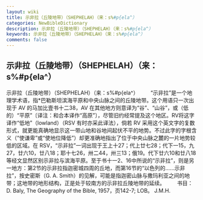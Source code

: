 ```yaml
---
layout: wiki
title: 示非拉（丘陵地带）（SHEPHELAH）（来：s%#p{ela^）
categories: NewBibleDictionary
description: 示非拉（丘陵地带）（SHEPHELAH）（来：s%#p{ela^）
keywords: 示非拉（丘陵地带）（SHEPHELAH）（来：s%#p{ela^）
comments: false
---
```


## 示非拉（丘陵地带）（SHEPHELAH）（来：s%#p{ela^）



示非拉（丘陵地带）（SHEPHELAH）（来：s%#p{ela^）
　　“示非拉”是一个地理学术语，指*巴勒斯坦滨海平原和中央山脉之间的丘陵地带。这个用语只一次出现于 AV 的马加比壹书十二38，AV 在其他地方则意译为“谷”、“山谷”，或（低的）“平原”〔译注：和合本译作“高原”〕，尽管旧约经常提及这个地区。RV将这字译作“低地”（lowland）（RSV 有时亦采此译法），倘若 RV 采用这个英文字的复数形式，就更能真确地显示这一带山地和谷地间起伏不平的地势。不过此字的字根含义（“使谦卑”或“使地位降低”）却更准确地指出了位于中央山脉之麓的一片地势较低的区域。在 RSV，“示非拉”一词出现于王上十27；代上廿七28；代下一15，九27，廿六10，廿八18；耶十七26，卅二44，卅三13；俄19。代下廿六10和廿八18等经文显然区别示非拉与滨海平原。至于书十一2、16中所说的“示非拉”，则是另一地方：第2节的示非拉指迦密城四周的丘地，而第16节的“以色列的……示非拉”，按史密斯（G. A. Smith）的见解，可能是指迦密山脉与撒玛利亚之间的地带；这地带的地形结构，正是处于较南方的示非拉丘陵地带的延续。
　　书目：D. Baly, The Geography of the Bible, 1957，页142-7; LOB。
J.M.H.




